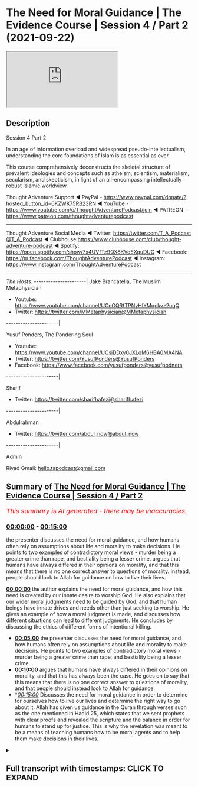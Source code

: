 # The Need for Moral Guidance | The Evidence Course | Session 4 / Part 2 (2021-09-22)

<iframe loading='lazy' src='https://www.youtube.com/embed/Krwadk8F6nU'></iframe>

## Description

Session 4  Part 2

In an age of information overload and widespread pseudo-intellectualism, understanding the core foundations of Islam is as essential as ever. 

This course comprehensively deconstructs the skeletal structure of prevalent ideologies and concepts such as atheism, scientism, materialism, secularism, and skepticism, in light of an all-encompassing intellectually robust Islamic worldview.

Thought Adventure Support
◄ PayPal - https://www.paypal.com/donate/?hosted_button_id=6KZWK75RB23RN 
◄ YouTube - https://www.youtube.com/c/ThoughtAdventurePodcast/join
◄ PATREON - https://www.patreon.com/thoughtadventurepodcast
____________________________________________________________________

Thought Adventure Social Media
◄ Twitter: https://twitter.com/T_A_Podcast​​@T_A_Podcast
◄ Clubhouse https://www.clubhouse.com/club/thought-adventure-podcast
◄ Spotify: https://open.spotify.com/show/7x4UVfTz9QX8KVdEXquDUC
◄ Facebook: https://m.facebook.com/ThoughtAdventurePodcast
◄ Instagram: https://www.instagram.com/ThoughtAdventurePodcast​

----------------------------------------------------------------

*The Hosts:*
----------------------|
Jake Brancatella, The Muslim Metaphysician

- Youtube: https://www.youtube.com/channel/UCcGQRfTPNyHlXMqckvz2uqQ
- Twitter:  https://twitter.com/MMetaphysician​​@MMetaphysician

----------------------|

Yusuf Ponders, The Pondering Soul

- Youtube: https://www.youtube.com/channel/UCsiDDxy0JXLqM6HBA0MA4NA
- Twitter: https://twitter.com/YusufPonders​​@YusufPonders
- Facebook: https://www.facebook.com/yusufponders​@yusufpodners

----------------------|

Sharif

- Twitter: https://twitter.com/sharifhafezi​​@sharifhafezi

----------------------|

Abdulrahman

- Twitter: https://twitter.com/abdul_now​@abdul_now

----------------------|

Admin

Riyad 
Gmail: hello.tapodcast@gmail.com

## Summary of [The Need for Moral Guidance | The Evidence Course | Session 4 / Part 2](https://www.youtube.com/watch?v=Krwadk8F6nU)


*<span style="color:red; font-size:125%">This summary is AI generated - there may be inaccuracies</span>. [](/)*

### [00:00:00](https://www.youtube.com/watch?v=Krwadk8F6nU&t=0) - [00:15:00](https://www.youtube.com/watch?v=Krwadk8F6nU&t=900)

 the presenter discusses the need for moral guidance, and how humans often rely on assumptions about life and morality to make decisions. He points to two examples of contradictory moral views - murder being a greater crime than rape, and bestiality being a lesser crime. argues that humans have always differed in their opinions on morality, and that this means that there is no one correct answer to questions of morality. Instead, people should look to Allah for guidance on how to live their lives.

**[00:00:00](https://www.youtube.com/watch?v=Krwadk8F6nU&t=0)**  the author explains the need for moral guidance, and how this need is created by our innate desire to worship God. He also explains that our wider moral judgments need to be guided by God, and that human beings have innate drives and needs other than just seeking to worship. He gives an example of how a moral judgment is made, and discusses how different situations can lead to different judgments. He concludes by discussing the ethics of different forms of intentional killing.
* **[00:05:00](https://www.youtube.com/watch?v=Krwadk8F6nU&t=300)**  the presenter discusses the need for moral guidance, and how humans often rely on assumptions about life and morality to make decisions. He points to two examples of contradictory moral views - murder being a greater crime than rape, and bestiality being a lesser crime.
* **[00:10:00](https://www.youtube.com/watch?v=Krwadk8F6nU&t=600)** argues that humans have always differed in their opinions on morality, and that this has always been the case. He goes on to say that this means that there is no one correct answer to questions of morality, and that people should instead look to Allah for guidance.
* **[00:15:00](https://www.youtube.com/watch?v=Krwadk8F6nU&t=900)* Discusses the need for moral guidance in order to determine for ourselves how to live our lives and determine the right way to go about it. Allah has given us guidance in the Quran through verses such as the one mentioned in Hadid 25, which states that we sent prophets with clear proofs and revealed the scripture and the balance in order for humans to stand up for justice. This is why the revelation was meant to be a means of teaching humans how to be moral agents and to help them make decisions in their lives.

<details><summary><h2>Full transcript with timestamps: CLICK TO EXPAND</h2></summary>

[0:00:14](https://youtu.be/Krwadk8F6nU?t=14) i want you to imagine you had one  
[0:00:16](https://youtu.be/Krwadk8F6nU?t=16) healthy individual he's got healthy  
[0:00:18](https://youtu.be/Krwadk8F6nU?t=18) heart healthy lungs healthy liver  
[0:00:21](https://youtu.be/Krwadk8F6nU?t=21) healthy kidneys he's a healthy  
[0:00:23](https://youtu.be/Krwadk8F6nU?t=23) uh person  
[0:00:25](https://youtu.be/Krwadk8F6nU?t=25) but then you had four unhealthy people  
[0:00:28](https://youtu.be/Krwadk8F6nU?t=28) one who needs a heart one who needs a  
[0:00:31](https://youtu.be/Krwadk8F6nU?t=31) lungs one who needs liver and one who  
[0:00:33](https://youtu.be/Krwadk8F6nU?t=33) needs kidneys  
[0:00:34](https://youtu.be/Krwadk8F6nU?t=34) and they need these things to live  
[0:00:37](https://youtu.be/Krwadk8F6nU?t=37) in this scenario would it be ethical  
[0:00:40](https://youtu.be/Krwadk8F6nU?t=40) would it be the moral thing to do to  
[0:00:42](https://youtu.be/Krwadk8F6nU?t=42) kill that one healthy person  
[0:00:45](https://youtu.be/Krwadk8F6nU?t=45) harvest their organs in order to save  
[0:00:47](https://youtu.be/Krwadk8F6nU?t=47) for people  
[0:00:48](https://youtu.be/Krwadk8F6nU?t=48) isn't this maximizing the greatest good  
[0:00:51](https://youtu.be/Krwadk8F6nU?t=51) for the greatest number of people  
[0:00:53](https://youtu.be/Krwadk8F6nU?t=53) is it a moral thing to do  
[0:00:57](https://youtu.be/Krwadk8F6nU?t=57) so in first part in the first part of  
[0:00:59](https://youtu.be/Krwadk8F6nU?t=59) this section of need for messengers we  
[0:01:01](https://youtu.be/Krwadk8F6nU?t=61) spent some time talking about and  
[0:01:04](https://youtu.be/Krwadk8F6nU?t=64) explaining the fitra of the human being  
[0:01:06](https://youtu.be/Krwadk8F6nU?t=66) the fact that human beings have this  
[0:01:08](https://youtu.be/Krwadk8F6nU?t=68) innate desire to worship which was  
[0:01:10](https://youtu.be/Krwadk8F6nU?t=70) ultimately created by allah  
[0:01:13](https://youtu.be/Krwadk8F6nU?t=73) however in this part  
[0:01:15](https://youtu.be/Krwadk8F6nU?t=75) i want to expand our understanding of  
[0:01:17](https://youtu.be/Krwadk8F6nU?t=77) the human nature  
[0:01:19](https://youtu.be/Krwadk8F6nU?t=79) and explain that not only  
[0:01:22](https://youtu.be/Krwadk8F6nU?t=82) would our instinct to worship require  
[0:01:24](https://youtu.be/Krwadk8F6nU?t=84) regulating from allah from the creator  
[0:01:27](https://youtu.be/Krwadk8F6nU?t=87) but also  
[0:01:28](https://youtu.be/Krwadk8F6nU?t=88) our wider moral judgments we make needs  
[0:01:31](https://youtu.be/Krwadk8F6nU?t=91) to be guided from by allah  
[0:01:34](https://youtu.be/Krwadk8F6nU?t=94) you see human beings we've been created  
[0:01:36](https://youtu.be/Krwadk8F6nU?t=96) with needs  
[0:01:38](https://youtu.be/Krwadk8F6nU?t=98) and with drives  
[0:01:39](https://youtu.be/Krwadk8F6nU?t=99) other drives other than just seeking to  
[0:01:41](https://youtu.be/Krwadk8F6nU?t=101) worship so for example we have the drive  
[0:01:43](https://youtu.be/Krwadk8F6nU?t=103) to eat to drink to sleep  
[0:01:46](https://youtu.be/Krwadk8F6nU?t=106) we also have the drive within us to form  
[0:01:49](https://youtu.be/Krwadk8F6nU?t=109) relationships with other people like  
[0:01:51](https://youtu.be/Krwadk8F6nU?t=111) family bonds like living and interacting  
[0:01:54](https://youtu.be/Krwadk8F6nU?t=114) with our neighbors like engaging in  
[0:01:56](https://youtu.be/Krwadk8F6nU?t=116) trade like establishing security and  
[0:01:58](https://youtu.be/Krwadk8F6nU?t=118) cooperation with other people  
[0:02:01](https://youtu.be/Krwadk8F6nU?t=121) how then do we organize these types of  
[0:02:04](https://youtu.be/Krwadk8F6nU?t=124) relationships this is part of us this is  
[0:02:06](https://youtu.be/Krwadk8F6nU?t=126) what it means to be a human being to  
[0:02:08](https://youtu.be/Krwadk8F6nU?t=128) live within a social society socially  
[0:02:11](https://youtu.be/Krwadk8F6nU?t=131) with other people and interact so how  
[0:02:13](https://youtu.be/Krwadk8F6nU?t=133) then do we regulate these types of  
[0:02:15](https://youtu.be/Krwadk8F6nU?t=135) relationships  
[0:02:16](https://youtu.be/Krwadk8F6nU?t=136) and not just that but also within human  
[0:02:20](https://youtu.be/Krwadk8F6nU?t=140) beings we have this desire to do good  
[0:02:23](https://youtu.be/Krwadk8F6nU?t=143) meaning we have this desire to seek the  
[0:02:26](https://youtu.be/Krwadk8F6nU?t=146) moral or ethical value behind the  
[0:02:28](https://youtu.be/Krwadk8F6nU?t=148) actions that we perform  
[0:02:30](https://youtu.be/Krwadk8F6nU?t=150) so this innate desire to be moral as  
[0:02:32](https://youtu.be/Krwadk8F6nU?t=152) well as being able you know this desire  
[0:02:34](https://youtu.be/Krwadk8F6nU?t=154) to satisfy our instincts and biological  
[0:02:36](https://youtu.be/Krwadk8F6nU?t=156) needs by interacting with others etc  
[0:02:40](https://youtu.be/Krwadk8F6nU?t=160) we need to ask the question how do we do  
[0:02:42](https://youtu.be/Krwadk8F6nU?t=162) this  
[0:02:43](https://youtu.be/Krwadk8F6nU?t=163) while still being moral agents so how do  
[0:02:45](https://youtu.be/Krwadk8F6nU?t=165) i go out and interact with my family or  
[0:02:48](https://youtu.be/Krwadk8F6nU?t=168) with neighbors or how do i interact with  
[0:02:50](https://youtu.be/Krwadk8F6nU?t=170) the ruler or how does a rule interact  
[0:02:51](https://youtu.be/Krwadk8F6nU?t=171) with me while being moral agents while  
[0:02:54](https://youtu.be/Krwadk8F6nU?t=174) being able to be considered moral  
[0:02:56](https://youtu.be/Krwadk8F6nU?t=176) now some people would argue  
[0:02:58](https://youtu.be/Krwadk8F6nU?t=178) that we innately know whether an act is  
[0:03:01](https://youtu.be/Krwadk8F6nU?t=181) moral or immoral we just simply have to  
[0:03:03](https://youtu.be/Krwadk8F6nU?t=183) observe the act  
[0:03:05](https://youtu.be/Krwadk8F6nU?t=185) in and of itself  
[0:03:06](https://youtu.be/Krwadk8F6nU?t=186) but we need to ask  
[0:03:08](https://youtu.be/Krwadk8F6nU?t=188) is it really moral  
[0:03:10](https://youtu.be/Krwadk8F6nU?t=190) how do we know that our innate desire or  
[0:03:13](https://youtu.be/Krwadk8F6nU?t=193) innate feeling that says something is  
[0:03:15](https://youtu.be/Krwadk8F6nU?t=195) right or wrong is really a moral  
[0:03:18](https://youtu.be/Krwadk8F6nU?t=198) judgment because a moral judgment is an  
[0:03:20](https://youtu.be/Krwadk8F6nU?t=200) intellectual process  
[0:03:22](https://youtu.be/Krwadk8F6nU?t=202) so let me give you an example killing  
[0:03:25](https://youtu.be/Krwadk8F6nU?t=205) a number of people would normally say  
[0:03:27](https://youtu.be/Krwadk8F6nU?t=207) our killing is innately wrong you can't  
[0:03:30](https://youtu.be/Krwadk8F6nU?t=210) kill  
[0:03:31](https://youtu.be/Krwadk8F6nU?t=211) however when making a moral judgment we  
[0:03:34](https://youtu.be/Krwadk8F6nU?t=214) don't just look at the act itself  
[0:03:36](https://youtu.be/Krwadk8F6nU?t=216) but also the circumstances behind the  
[0:03:38](https://youtu.be/Krwadk8F6nU?t=218) action and the motivation of the person  
[0:03:41](https://youtu.be/Krwadk8F6nU?t=221) or people who've done the action  
[0:03:43](https://youtu.be/Krwadk8F6nU?t=223) so if we just say killing is innately  
[0:03:46](https://youtu.be/Krwadk8F6nU?t=226) wrong  
[0:03:47](https://youtu.be/Krwadk8F6nU?t=227) does that mean  
[0:03:49](https://youtu.be/Krwadk8F6nU?t=229) that if a person who  
[0:03:51](https://youtu.be/Krwadk8F6nU?t=231) you know goes out and intentionally  
[0:03:54](https://youtu.be/Krwadk8F6nU?t=234) kills another person  
[0:03:56](https://youtu.be/Krwadk8F6nU?t=236) you know out of premeditative intention  
[0:03:59](https://youtu.be/Krwadk8F6nU?t=239) would he be considered equivalent  
[0:04:01](https://youtu.be/Krwadk8F6nU?t=241) morally equivalent to the one who you  
[0:04:04](https://youtu.be/Krwadk8F6nU?t=244) know accidentally killed a person you  
[0:04:06](https://youtu.be/Krwadk8F6nU?t=246) know maybe they were driving down the  
[0:04:08](https://youtu.be/Krwadk8F6nU?t=248) street the tire burst and they drove  
[0:04:10](https://youtu.be/Krwadk8F6nU?t=250) into a person  
[0:04:12](https://youtu.be/Krwadk8F6nU?t=252) or what about the person who killed in  
[0:04:14](https://youtu.be/Krwadk8F6nU?t=254) self-defense is he going to be morally  
[0:04:17](https://youtu.be/Krwadk8F6nU?t=257) equivalent to the one who killed  
[0:04:19](https://youtu.be/Krwadk8F6nU?t=259) premeditatively or even the one who  
[0:04:22](https://youtu.be/Krwadk8F6nU?t=262) killed  
[0:04:22](https://youtu.be/Krwadk8F6nU?t=262) as an accident  
[0:04:24](https://youtu.be/Krwadk8F6nU?t=264) or what about the state  
[0:04:26](https://youtu.be/Krwadk8F6nU?t=266) that adjudicates that a person should be  
[0:04:28](https://youtu.be/Krwadk8F6nU?t=268) killed and  
[0:04:29](https://youtu.be/Krwadk8F6nU?t=269) executed because he committed murder as  
[0:04:33](https://youtu.be/Krwadk8F6nU?t=273) an example and this is based upon the  
[0:04:34](https://youtu.be/Krwadk8F6nU?t=274) law of that particular country  
[0:04:36](https://youtu.be/Krwadk8F6nU?t=276) or even if we argue that killing  
[0:04:38](https://youtu.be/Krwadk8F6nU?t=278) intentionally intentionally is always  
[0:04:40](https://youtu.be/Krwadk8F6nU?t=280) wrong does that make euthanasia always  
[0:04:44](https://youtu.be/Krwadk8F6nU?t=284) wrong  
[0:04:45](https://youtu.be/Krwadk8F6nU?t=285) was it wrong for the british to enter  
[0:04:47](https://youtu.be/Krwadk8F6nU?t=287) the world war ii and its soldiers  
[0:04:50](https://youtu.be/Krwadk8F6nU?t=290) intentionally killed nazi soldiers  
[0:04:53](https://youtu.be/Krwadk8F6nU?t=293) and we haven't even started talking  
[0:04:54](https://youtu.be/Krwadk8F6nU?t=294) about abortion yet so this is also  
[0:04:57](https://youtu.be/Krwadk8F6nU?t=297) another form of intentional killing and  
[0:04:59](https://youtu.be/Krwadk8F6nU?t=299) the question then becomes also uh more  
[0:05:01](https://youtu.be/Krwadk8F6nU?t=301) than you know about whether it's live or  
[0:05:03](https://youtu.be/Krwadk8F6nU?t=303) not  
[0:05:04](https://youtu.be/Krwadk8F6nU?t=304) but the point i'm trying to say is that  
[0:05:06](https://youtu.be/Krwadk8F6nU?t=306) if you look at the act in and of itself  
[0:05:09](https://youtu.be/Krwadk8F6nU?t=309) you can't say that the act tells us  
[0:05:12](https://youtu.be/Krwadk8F6nU?t=312) whether it's morally right or morally  
[0:05:14](https://youtu.be/Krwadk8F6nU?t=314) wrong so when people turn around say oh  
[0:05:15](https://youtu.be/Krwadk8F6nU?t=315) you can just tell from your heart or you  
[0:05:17](https://youtu.be/Krwadk8F6nU?t=317) can just tell inside of you or you're  
[0:05:19](https://youtu.be/Krwadk8F6nU?t=319) born with this innate feeling that  
[0:05:20](https://youtu.be/Krwadk8F6nU?t=320) something is morally wrong we don't even  
[0:05:22](https://youtu.be/Krwadk8F6nU?t=322) look at morality in that way we don't  
[0:05:24](https://youtu.be/Krwadk8F6nU?t=324) even look at the action that way we look  
[0:05:25](https://youtu.be/Krwadk8F6nU?t=325) at the circumstances we look at the  
[0:05:28](https://youtu.be/Krwadk8F6nU?t=328) motivations of the individuals and then  
[0:05:30](https://youtu.be/Krwadk8F6nU?t=330) we start to make certain judgments upon  
[0:05:36](https://youtu.be/Krwadk8F6nU?t=336) that so it's not the actual moral act  
[0:05:39](https://youtu.be/Krwadk8F6nU?t=339) that gives us the moral judgment but  
[0:05:41](https://youtu.be/Krwadk8F6nU?t=341) it's something else and in fact it's  
[0:05:42](https://youtu.be/Krwadk8F6nU?t=342) what we call the metaphysical principles  
[0:05:45](https://youtu.be/Krwadk8F6nU?t=345) that we hold so these are the  
[0:05:47](https://youtu.be/Krwadk8F6nU?t=347) assumptions that we have about life and  
[0:05:50](https://youtu.be/Krwadk8F6nU?t=350) it's these assumptions and this outlook  
[0:05:51](https://youtu.be/Krwadk8F6nU?t=351) and this moral viewpoint that we have  
[0:05:53](https://youtu.be/Krwadk8F6nU?t=353) about life it actually comes before  
[0:05:56](https://youtu.be/Krwadk8F6nU?t=356) we look at and sense the act  
[0:05:58](https://youtu.be/Krwadk8F6nU?t=358) so we have these assumptions about what  
[0:06:00](https://youtu.be/Krwadk8F6nU?t=360) life should be about what should be  
[0:06:02](https://youtu.be/Krwadk8F6nU?t=362) morally good what should be morally evil  
[0:06:04](https://youtu.be/Krwadk8F6nU?t=364) and then place that upon the axe that we  
[0:06:06](https://youtu.be/Krwadk8F6nU?t=366) sense for example euthen euthanasia so  
[0:06:09](https://youtu.be/Krwadk8F6nU?t=369) euthanasia what is that it's killing  
[0:06:11](https://youtu.be/Krwadk8F6nU?t=371) somebody because maybe they're  
[0:06:12](https://youtu.be/Krwadk8F6nU?t=372) terminally ill or maybe they're in  
[0:06:14](https://youtu.be/Krwadk8F6nU?t=374) severe pain and they want to die  
[0:06:17](https://youtu.be/Krwadk8F6nU?t=377) is his life  
[0:06:19](https://youtu.be/Krwadk8F6nU?t=379) in term who's in terminal pain is it  
[0:06:21](https://youtu.be/Krwadk8F6nU?t=381) worth saving  
[0:06:23](https://youtu.be/Krwadk8F6nU?t=383) or not or is it morally right to allow  
[0:06:26](https://youtu.be/Krwadk8F6nU?t=386) that person to kill himself or morally  
[0:06:28](https://youtu.be/Krwadk8F6nU?t=388) right for a for him to ask a doctor kit  
[0:06:30](https://youtu.be/Krwadk8F6nU?t=390) to kill him  
[0:06:32](https://youtu.be/Krwadk8F6nU?t=392) now this presupposes certain assumptions  
[0:06:35](https://youtu.be/Krwadk8F6nU?t=395) about morality one of those assumptions  
[0:06:37](https://youtu.be/Krwadk8F6nU?t=397) is that this life is about maximizing or  
[0:06:40](https://youtu.be/Krwadk8F6nU?t=400) the value of life is about maximizing  
[0:06:43](https://youtu.be/Krwadk8F6nU?t=403) pleasure and benefit for the individual  
[0:06:46](https://youtu.be/Krwadk8F6nU?t=406) individual and minimizing pain  
[0:06:49](https://youtu.be/Krwadk8F6nU?t=409) so this is your purpose  
[0:06:50](https://youtu.be/Krwadk8F6nU?t=410) and this then forms your moral outlook  
[0:06:53](https://youtu.be/Krwadk8F6nU?t=413) so if a person is not maximizing his  
[0:06:55](https://youtu.be/Krwadk8F6nU?t=415) pleasure  
[0:06:57](https://youtu.be/Krwadk8F6nU?t=417) because he's in greater pain so his pain  
[0:06:59](https://youtu.be/Krwadk8F6nU?t=419) supersedes his pleasure then really does  
[0:07:02](https://youtu.be/Krwadk8F6nU?t=422) he  
[0:07:03](https://youtu.be/Krwadk8F6nU?t=423) therefore you know see his life as being  
[0:07:05](https://youtu.be/Krwadk8F6nU?t=425) worthwhile and therefore is it a right  
[0:07:08](https://youtu.be/Krwadk8F6nU?t=428) is it morally correct in that situation  
[0:07:10](https://youtu.be/Krwadk8F6nU?t=430) to minimize the pain to kill the  
[0:07:13](https://youtu.be/Krwadk8F6nU?t=433) individual through euthanasia  
[0:07:15](https://youtu.be/Krwadk8F6nU?t=435) euthanasia  
[0:07:17](https://youtu.be/Krwadk8F6nU?t=437) this then results in us you know  
[0:07:19](https://youtu.be/Krwadk8F6nU?t=439) constantly scratching our heads you know  
[0:07:20](https://youtu.be/Krwadk8F6nU?t=440) as human beings trying to work out is it  
[0:07:22](https://youtu.be/Krwadk8F6nU?t=442) morally good is it morally right  
[0:07:24](https://youtu.be/Krwadk8F6nU?t=444) euthanasia right euthanasia wrong some  
[0:07:26](https://youtu.be/Krwadk8F6nU?t=446) countries say it's allowed some  
[0:07:27](https://youtu.be/Krwadk8F6nU?t=447) countries don't say it's allowed  
[0:07:29](https://youtu.be/Krwadk8F6nU?t=449) but it shows us this contradictory  
[0:07:31](https://youtu.be/Krwadk8F6nU?t=451) nature this problem that we have even if  
[0:07:34](https://youtu.be/Krwadk8F6nU?t=454) we turn around and talk about this  
[0:07:36](https://youtu.be/Krwadk8F6nU?t=456) maximizing benefit for the majority of  
[0:07:38](https://youtu.be/Krwadk8F6nU?t=458) people and minimizing the pain uh  
[0:07:40](https://youtu.be/Krwadk8F6nU?t=460) criteria  
[0:07:42](https://youtu.be/Krwadk8F6nU?t=462) then you know we go got that scenario i  
[0:07:44](https://youtu.be/Krwadk8F6nU?t=464) gave at the beginning about harvesting a  
[0:07:47](https://youtu.be/Krwadk8F6nU?t=467) healthy person's body in order to save  
[0:07:49](https://youtu.be/Krwadk8F6nU?t=469) for sick people well it follows from the  
[0:07:51](https://youtu.be/Krwadk8F6nU?t=471) moral this follows from this moral  
[0:07:53](https://youtu.be/Krwadk8F6nU?t=473) outlook of utilitarianism  
[0:07:55](https://youtu.be/Krwadk8F6nU?t=475) but sure but it also clearly indicates  
[0:07:57](https://youtu.be/Krwadk8F6nU?t=477) certain contradictions because people  
[0:07:59](https://youtu.be/Krwadk8F6nU?t=479) don't live their life like that people  
[0:08:01](https://youtu.be/Krwadk8F6nU?t=481) disagree with that in in in certain  
[0:08:03](https://youtu.be/Krwadk8F6nU?t=483) cases anyway in most cases but there are  
[0:08:06](https://youtu.be/Krwadk8F6nU?t=486) also loads of other examples that we can  
[0:08:09](https://youtu.be/Krwadk8F6nU?t=489) give in order to highlight the  
[0:08:10](https://youtu.be/Krwadk8F6nU?t=490) contradictions within human beings when  
[0:08:13](https://youtu.be/Krwadk8F6nU?t=493) they make moral judgments and therefore  
[0:08:15](https://youtu.be/Krwadk8F6nU?t=495) the inability for human beings to make  
[0:08:17](https://youtu.be/Krwadk8F6nU?t=497) moral judgments for example bestiality  
[0:08:20](https://youtu.be/Krwadk8F6nU?t=500) is a classic example you know is it  
[0:08:22](https://youtu.be/Krwadk8F6nU?t=502) morally right or morally wrong now most  
[0:08:25](https://youtu.be/Krwadk8F6nU?t=505) people probably say that's disgusting  
[0:08:26](https://youtu.be/Krwadk8F6nU?t=506) that's morally wrong  
[0:08:28](https://youtu.be/Krwadk8F6nU?t=508) but there are people who actually argue  
[0:08:30](https://youtu.be/Krwadk8F6nU?t=510) it's a moral right and in fact you've  
[0:08:32](https://youtu.be/Krwadk8F6nU?t=512) got the problem if you think you sh  
[0:08:35](https://youtu.be/Krwadk8F6nU?t=515) that it's morally wrong  
[0:08:37](https://youtu.be/Krwadk8F6nU?t=517) and in fact there is an argument that  
[0:08:38](https://youtu.be/Krwadk8F6nU?t=518) one person proposed and he said and he  
[0:08:42](https://youtu.be/Krwadk8F6nU?t=522) proposes not to articulate an argument  
[0:08:44](https://youtu.be/Krwadk8F6nU?t=524) for bestiality but to show its  
[0:08:46](https://youtu.be/Krwadk8F6nU?t=526) contradiction he said in most societies  
[0:08:49](https://youtu.be/Krwadk8F6nU?t=529) murder is considered a greater crime  
[0:08:51](https://youtu.be/Krwadk8F6nU?t=531) than rape  
[0:08:53](https://youtu.be/Krwadk8F6nU?t=533) yeah so  
[0:08:54](https://youtu.be/Krwadk8F6nU?t=534) if the question about bestiality is  
[0:08:56](https://youtu.be/Krwadk8F6nU?t=536) wrong because you can't get consent of  
[0:08:59](https://youtu.be/Krwadk8F6nU?t=539) the animal you know before  
[0:09:01](https://youtu.be/Krwadk8F6nU?t=541) you know the  
[0:09:02](https://youtu.be/Krwadk8F6nU?t=542) man or woman whatever starts doing some  
[0:09:04](https://youtu.be/Krwadk8F6nU?t=544) dodgy things with the animal yeah  
[0:09:07](https://youtu.be/Krwadk8F6nU?t=547) then  
[0:09:08](https://youtu.be/Krwadk8F6nU?t=548) did you seek consent to kill the animal  
[0:09:11](https://youtu.be/Krwadk8F6nU?t=551) and eat its meat  
[0:09:12](https://youtu.be/Krwadk8F6nU?t=552) if you didn't believe it was morally  
[0:09:14](https://youtu.be/Krwadk8F6nU?t=554) right or wrong to seek its consent to  
[0:09:17](https://youtu.be/Krwadk8F6nU?t=557) kill it and eat it  
[0:09:18](https://youtu.be/Krwadk8F6nU?t=558) and that's considered murder  
[0:09:20](https://youtu.be/Krwadk8F6nU?t=560) then rape would be of a lesser degree  
[0:09:24](https://youtu.be/Krwadk8F6nU?t=564) so by therefore the logic would follow  
[0:09:26](https://youtu.be/Krwadk8F6nU?t=566) that bestiality being a lesser crime  
[0:09:29](https://youtu.be/Krwadk8F6nU?t=569) would be allowed so he's trying to show  
[0:09:31](https://youtu.be/Krwadk8F6nU?t=571) and trying to argue the point actually  
[0:09:33](https://youtu.be/Krwadk8F6nU?t=573) this doesn't make a  
[0:09:35](https://youtu.be/Krwadk8F6nU?t=575) you know this is the problem or the  
[0:09:36](https://youtu.be/Krwadk8F6nU?t=576) contradiction of the the inconsistency  
[0:09:38](https://youtu.be/Krwadk8F6nU?t=578) when human beings make these types of  
[0:09:40](https://youtu.be/Krwadk8F6nU?t=580) decisions  
[0:09:41](https://youtu.be/Krwadk8F6nU?t=581) but there are other people  
[0:09:43](https://youtu.be/Krwadk8F6nU?t=583) like the moral philosopher peter singer  
[0:09:45](https://youtu.be/Krwadk8F6nU?t=585) singer who actually argues that  
[0:09:48](https://youtu.be/Krwadk8F6nU?t=588) bestiality should be made legal  
[0:09:51](https://youtu.be/Krwadk8F6nU?t=591) he's actually says it should be made  
[0:09:52](https://youtu.be/Krwadk8F6nU?t=592) legal  
[0:09:53](https://youtu.be/Krwadk8F6nU?t=593) and that to be against bestiality is a  
[0:09:56](https://youtu.be/Krwadk8F6nU?t=596) form of racism  
[0:09:58](https://youtu.be/Krwadk8F6nU?t=598) known as speciesism yeah  
[0:10:01](https://youtu.be/Krwadk8F6nU?t=601) so he's arguing that actually you know  
[0:10:04](https://youtu.be/Krwadk8F6nU?t=604) why are you being prejudiced against the  
[0:10:05](https://youtu.be/Krwadk8F6nU?t=605) cat and the dog yeah or the dolphin or  
[0:10:07](https://youtu.be/Krwadk8F6nU?t=607) whatever is the orangutan you know if  
[0:10:10](https://youtu.be/Krwadk8F6nU?t=610) love is love this is what his argument  
[0:10:13](https://youtu.be/Krwadk8F6nU?t=613) is  
[0:10:14](https://youtu.be/Krwadk8F6nU?t=614) similarly the same femoral philosopher  
[0:10:16](https://youtu.be/Krwadk8F6nU?t=616) who's talking about racism towards  
[0:10:18](https://youtu.be/Krwadk8F6nU?t=618) animals because you're not allowing  
[0:10:19](https://youtu.be/Krwadk8F6nU?t=619) bestiality  
[0:10:20](https://youtu.be/Krwadk8F6nU?t=620) also argued that it was morally right to  
[0:10:23](https://youtu.be/Krwadk8F6nU?t=623) kill and  
[0:10:24](https://youtu.be/Krwadk8F6nU?t=624) that kill an unborn child  
[0:10:26](https://youtu.be/Krwadk8F6nU?t=626) and it was morally right to kill an  
[0:10:29](https://youtu.be/Krwadk8F6nU?t=629) infant child as well so not only is it  
[0:10:31](https://youtu.be/Krwadk8F6nU?t=631) right to kill an aborted you know a an  
[0:10:33](https://youtu.be/Krwadk8F6nU?t=633) unborn child in the mother's womb but  
[0:10:36](https://youtu.be/Krwadk8F6nU?t=636) also an infant child outside of the  
[0:10:37](https://youtu.be/Krwadk8F6nU?t=637) mother's womb because he said look you  
[0:10:40](https://youtu.be/Krwadk8F6nU?t=640) know he's trying to follow this logic  
[0:10:42](https://youtu.be/Krwadk8F6nU?t=642) and show consistency and logic he said  
[0:10:45](https://youtu.be/Krwadk8F6nU?t=645) if you can kill a child that's in the  
[0:10:47](https://youtu.be/Krwadk8F6nU?t=647) mother's womb then what's the moral  
[0:10:49](https://youtu.be/Krwadk8F6nU?t=649) difference between a child that's  
[0:10:51](https://youtu.be/Krwadk8F6nU?t=651) outside of the mother's womb people say  
[0:10:53](https://youtu.be/Krwadk8F6nU?t=653) well the child won't live without the  
[0:10:55](https://youtu.be/Krwadk8F6nU?t=655) mother  
[0:10:57](https://youtu.be/Krwadk8F6nU?t=657) being inside the womb  
[0:10:59](https://youtu.be/Krwadk8F6nU?t=659) he said would the baby live  
[0:11:01](https://youtu.be/Krwadk8F6nU?t=661) without the mother if the if the mother  
[0:11:03](https://youtu.be/Krwadk8F6nU?t=663) didn't look after the baby  
[0:11:05](https://youtu.be/Krwadk8F6nU?t=665) so they said no so therefore he said  
[0:11:07](https://youtu.be/Krwadk8F6nU?t=667) well if you one is acceptable the other  
[0:11:09](https://youtu.be/Krwadk8F6nU?t=669) one should be acceptable so if killing  
[0:11:11](https://youtu.be/Krwadk8F6nU?t=671) the child inside the mother because it  
[0:11:13](https://youtu.be/Krwadk8F6nU?t=673) can't live without the mother is  
[0:11:14](https://youtu.be/Krwadk8F6nU?t=674) acceptable then killing the child  
[0:11:16](https://youtu.be/Krwadk8F6nU?t=676) outside of the mother should also be  
[0:11:17](https://youtu.be/Krwadk8F6nU?t=677) acceptable if the baby can't look after  
[0:11:19](https://youtu.be/Krwadk8F6nU?t=679) itself without the mother  
[0:11:22](https://youtu.be/Krwadk8F6nU?t=682) so here's his argument so therefore he  
[0:11:24](https://youtu.be/Krwadk8F6nU?t=684) was trying to provide the moral  
[0:11:25](https://youtu.be/Krwadk8F6nU?t=685) justification for infanticide then you  
[0:11:28](https://youtu.be/Krwadk8F6nU?t=688) got our favorite atheist richard dawkins  
[0:11:31](https://youtu.be/Krwadk8F6nU?t=691) who tweeted about whether a mother  
[0:11:33](https://youtu.be/Krwadk8F6nU?t=693) should undertake an abortion if they  
[0:11:35](https://youtu.be/Krwadk8F6nU?t=695) found out that their child had down  
[0:11:37](https://youtu.be/Krwadk8F6nU?t=697) syndrome  
[0:11:38](https://youtu.be/Krwadk8F6nU?t=698) he said when he was asked a question  
[0:11:40](https://youtu.be/Krwadk8F6nU?t=700) from a from a woman about you know if i  
[0:11:42](https://youtu.be/Krwadk8F6nU?t=702) was pregnant with a down syndrome maybe  
[0:11:44](https://youtu.be/Krwadk8F6nU?t=704) i wouldn't know what to do this is what  
[0:11:46](https://youtu.be/Krwadk8F6nU?t=706) he said he said i bought it and try  
[0:11:48](https://youtu.be/Krwadk8F6nU?t=708) again  
[0:11:49](https://youtu.be/Krwadk8F6nU?t=709) it would be immoral he's not even saying  
[0:11:52](https://youtu.be/Krwadk8F6nU?t=712) you know he's giving him you know not  
[0:11:54](https://youtu.be/Krwadk8F6nU?t=714) just saying it's acceptable he said it's  
[0:11:55](https://youtu.be/Krwadk8F6nU?t=715) immoral to bring into the world  
[0:11:58](https://youtu.be/Krwadk8F6nU?t=718) if you have a choice  
[0:12:00](https://youtu.be/Krwadk8F6nU?t=720) so it's immoral to have a handicapped or  
[0:12:03](https://youtu.be/Krwadk8F6nU?t=723) a down syndrome baby  
[0:12:05](https://youtu.be/Krwadk8F6nU?t=725) in fact  
[0:12:06](https://youtu.be/Krwadk8F6nU?t=726) these types of tweets and justifications  
[0:12:09](https://youtu.be/Krwadk8F6nU?t=729) and moral perspectives you know echoes  
[0:12:12](https://youtu.be/Krwadk8F6nU?t=732) back to the ideas of eugenics you know  
[0:12:14](https://youtu.be/Krwadk8F6nU?t=734) killing off bad genes  
[0:12:16](https://youtu.be/Krwadk8F6nU?t=736) from spreading within society or  
[0:12:18](https://youtu.be/Krwadk8F6nU?t=738) stopping them to spread from the wider  
[0:12:19](https://youtu.be/Krwadk8F6nU?t=739) society and this is where you had  
[0:12:21](https://youtu.be/Krwadk8F6nU?t=741) eugenics programs within fascism and  
[0:12:23](https://youtu.be/Krwadk8F6nU?t=743) nazi germany etc  
[0:12:25](https://youtu.be/Krwadk8F6nU?t=745) but you know the thing is that we can  
[0:12:27](https://youtu.be/Krwadk8F6nU?t=747) apply  
[0:12:28](https://youtu.be/Krwadk8F6nU?t=748) this question on morality on a number of  
[0:12:30](https://youtu.be/Krwadk8F6nU?t=750) examples or a number of actions and what  
[0:12:33](https://youtu.be/Krwadk8F6nU?t=753) we all notice is humans have always  
[0:12:36](https://youtu.be/Krwadk8F6nU?t=756) differed over this question i whether  
[0:12:38](https://youtu.be/Krwadk8F6nU?t=758) morality is good or not  
[0:12:40](https://youtu.be/Krwadk8F6nU?t=760) and this has always been the case so  
[0:12:42](https://youtu.be/Krwadk8F6nU?t=762) even if we go further back and we talk  
[0:12:44](https://youtu.be/Krwadk8F6nU?t=764) about democracy you know today people  
[0:12:46](https://youtu.be/Krwadk8F6nU?t=766) say democracy is a moral form of  
[0:12:47](https://youtu.be/Krwadk8F6nU?t=767) government  
[0:12:48](https://youtu.be/Krwadk8F6nU?t=768) but in the past plato socrates and  
[0:12:50](https://youtu.be/Krwadk8F6nU?t=770) aristotle argued against democracy  
[0:12:53](https://youtu.be/Krwadk8F6nU?t=773) saying it's irrational it's immoral  
[0:12:57](https://youtu.be/Krwadk8F6nU?t=777) similarly aristotle himself he argued  
[0:12:59](https://youtu.be/Krwadk8F6nU?t=779) for the morality of slavery  
[0:13:01](https://youtu.be/Krwadk8F6nU?t=781) and i could keep giving examples from  
[0:13:03](https://youtu.be/Krwadk8F6nU?t=783) homosexuality being considered immoral  
[0:13:06](https://youtu.be/Krwadk8F6nU?t=786) and unnatural act to now people  
[0:13:08](https://youtu.be/Krwadk8F6nU?t=788) considering it moral to the differences  
[0:13:10](https://youtu.be/Krwadk8F6nU?t=790) of age of consent where in the past it  
[0:13:12](https://youtu.be/Krwadk8F6nU?t=792) used to be as low as seven or you know  
[0:13:14](https://youtu.be/Krwadk8F6nU?t=794) even younger to now it has to be 16 or  
[0:13:17](https://youtu.be/Krwadk8F6nU?t=797) 18 or in some countries higher you know  
[0:13:20](https://youtu.be/Krwadk8F6nU?t=800) where in the past you know homosexuality  
[0:13:23](https://youtu.be/Krwadk8F6nU?t=803) and you know transgenderism was  
[0:13:25](https://youtu.be/Krwadk8F6nU?t=805) considered psychological illness to now  
[0:13:28](https://youtu.be/Krwadk8F6nU?t=808) you you people celebrate when kids  
[0:13:31](https://youtu.be/Krwadk8F6nU?t=811) little kids are transitioning from one  
[0:13:33](https://youtu.be/Krwadk8F6nU?t=813) gender to another  
[0:13:35](https://youtu.be/Krwadk8F6nU?t=815) so  
[0:13:36](https://youtu.be/Krwadk8F6nU?t=816) and even those people who consider  
[0:13:37](https://youtu.be/Krwadk8F6nU?t=817) incest to be abhorrent now we don't know  
[0:13:40](https://youtu.be/Krwadk8F6nU?t=820) whether in the future people will turn  
[0:13:42](https://youtu.be/Krwadk8F6nU?t=822) around and argue well if it's two  
[0:13:43](https://youtu.be/Krwadk8F6nU?t=823) consenting adults you know  
[0:13:46](https://youtu.be/Krwadk8F6nU?t=826) love is love isn't it  
[0:13:47](https://youtu.be/Krwadk8F6nU?t=827) so when humans  
[0:13:49](https://youtu.be/Krwadk8F6nU?t=829) want to make morals or seek moral  
[0:13:51](https://youtu.be/Krwadk8F6nU?t=831) justifications for their actions  
[0:13:53](https://youtu.be/Krwadk8F6nU?t=833) without the guidance from the creator  
[0:13:55](https://youtu.be/Krwadk8F6nU?t=835) they end up contradicting themselves  
[0:13:57](https://youtu.be/Krwadk8F6nU?t=837) changing their moral views over times  
[0:13:59](https://youtu.be/Krwadk8F6nU?t=839) and places and thus morality without  
[0:14:02](https://youtu.be/Krwadk8F6nU?t=842) this anchoring  
[0:14:03](https://youtu.be/Krwadk8F6nU?t=843) to allah anchoring to the creator  
[0:14:06](https://youtu.be/Krwadk8F6nU?t=846) makes morality subjective and have no  
[0:14:09](https://youtu.be/Krwadk8F6nU?t=849) basis  
[0:14:10](https://youtu.be/Krwadk8F6nU?t=850) so the only way to satisfy our need to  
[0:14:12](https://youtu.be/Krwadk8F6nU?t=852) be moral  
[0:14:14](https://youtu.be/Krwadk8F6nU?t=854) and uh is to have our actions guided  
[0:14:17](https://youtu.be/Krwadk8F6nU?t=857) upon  
[0:14:19](https://youtu.be/Krwadk8F6nU?t=859) allah's guidance  
[0:14:21](https://youtu.be/Krwadk8F6nU?t=861) that's therefore we would seek out that  
[0:14:23](https://youtu.be/Krwadk8F6nU?t=863) guidance not only are we seeking out the  
[0:14:26](https://youtu.be/Krwadk8F6nU?t=866) guidance because allah created us with a  
[0:14:29](https://youtu.be/Krwadk8F6nU?t=869) desire to worship but also we're seeking  
[0:14:31](https://youtu.be/Krwadk8F6nU?t=871) guidance in order to know how to live  
[0:14:33](https://youtu.be/Krwadk8F6nU?t=873) our life correctly and it's rational to  
[0:14:37](https://youtu.be/Krwadk8F6nU?t=877) accept that if allah had created us each  
[0:14:41](https://youtu.be/Krwadk8F6nU?t=881) individual created our needs our  
[0:14:43](https://youtu.be/Krwadk8F6nU?t=883) instincts our desire to be good  
[0:14:46](https://youtu.be/Krwadk8F6nU?t=886) then who knows better how a human being  
[0:14:49](https://youtu.be/Krwadk8F6nU?t=889) should act and function than the one who  
[0:14:51](https://youtu.be/Krwadk8F6nU?t=891) created that creation in the first place  
[0:14:54](https://youtu.be/Krwadk8F6nU?t=894) so rather than leaving humanity to  
[0:14:56](https://youtu.be/Krwadk8F6nU?t=896) wander in darkness and ignorance of  
[0:14:58](https://youtu.be/Krwadk8F6nU?t=898) self-contradiction we look out for a  
[0:15:00](https://youtu.be/Krwadk8F6nU?t=900) communication on all aspects of our life  
[0:15:03](https://youtu.be/Krwadk8F6nU?t=903) in order to determine for us how to live  
[0:15:05](https://youtu.be/Krwadk8F6nU?t=905) our life  
[0:15:06](https://youtu.be/Krwadk8F6nU?t=906) allah he says in the quran in surah  
[0:15:10](https://youtu.be/Krwadk8F6nU?t=910) hadid verse 25 indeed we sent our  
[0:15:13](https://youtu.be/Krwadk8F6nU?t=913) messengers will with clear proofs and  
[0:15:16](https://youtu.be/Krwadk8F6nU?t=916) revealed with them the scripture  
[0:15:18](https://youtu.be/Krwadk8F6nU?t=918) and the balance  
[0:15:22](https://youtu.be/Krwadk8F6nU?t=922) so that mankind may stand up for justice  
[0:15:25](https://youtu.be/Krwadk8F6nU?t=925) the purpose of the revelation then and  
[0:15:27](https://youtu.be/Krwadk8F6nU?t=927) the guidance was that human beings were  
[0:15:30](https://youtu.be/Krwadk8F6nU?t=930) able to become moral agents  
[0:15:42](https://youtu.be/Krwadk8F6nU?t=942) you  
</details>